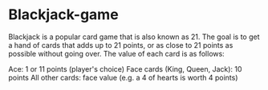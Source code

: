 # Blackjack-game
Blackjack is a popular card game that is also known as 21. The goal is to get a hand of cards that adds up to 21 points, or as close to 21 points as possible without going over. The value of each card is as follows:

Ace: 1 or 11 points (player's choice)
Face cards (King, Queen, Jack): 10 points
All other cards: face value (e.g. a 4 of hearts is worth 4 points)
